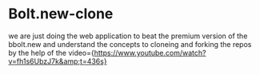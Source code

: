 # Bolt.new-clone
we are just doing the web application to beat the premium version of the bbolt.new and understand the concepts to cloneing and forking the repos by the help of the video={https://www.youtube.com/watch?v=fh1s6UbzJ7k&amp;t=436s}
